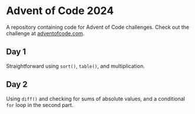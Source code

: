 # Advent of Code 2024

A repository containing code for Advent of Code challenges. Check out the challenge at [adventofcode.com](https://adventofcode.com/). 

## Day 1
Straightforward using `sort()`, `table()`, and multiplication.

## Day 2
Using `diff()` and checking for sums of absolute values, and a conditional `for` loop in the second part.
